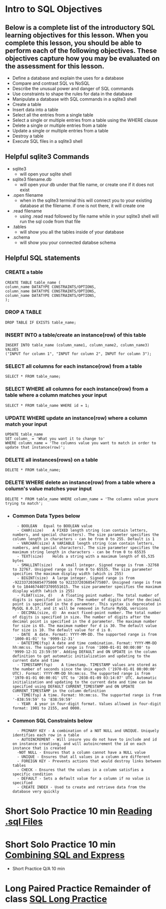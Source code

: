 # Intro to SQL Objectives
## Below is a complete list of the introductory SQL learning objectives for this lesson. When you complete this lesson, you should be able to perform each of the following objectives. These objectives capture how you may be evaluated on the assessment for this lesson.

- Define a database and explain the uses for a database
- Compare and contrast SQL vs NoSQL
- Describe the unusual power and danger of SQL commands
- Use constraints to shape the rules for data in the database
- Manipulate a database with SQL commands in a sqlite3 shell
- Create a table
- Insert data into a table
- Select all the entries from a single table
- Select a single or multiple entries from a table using the WHERE clause
- Delete a single or multiple entries from a table
- Update a single or multiple entries from a table
- Destroy a table
- Execute SQL files in a sqlite3 shell



## Helpful sqlite3 Commands
- sqlite3
    - will open your sqlite shell
- sqlite3 filename.db
    - will open your db under that file name, or create one if it does not exist
- .open filename
    - when in the sqlite3 terminal this will connect you to your existing database at the filename. if one is not there, it will create one
- .read filename
    - using .read read followed by file name while in your sqlite3 shell will run the sql code from that file
- .tables
    - will show you all the tables inside of your database
- .schema
    - will show you your connected databse schema

## Helpful SQL statements

### CREATE a table
```
CREATE TABLE table_name (
column_name DATATYPE CONSTRAINTS/OPTIONS,
column_name DATATYPE CONSTRAINTS/OPTIONS,
column_name DATATYPE CONSTRAINTS/OPTIONS,
);
```

### DROP A TABLE
```
DROP TABLE IF EXISTS table_name;
```

### INSERT INTO a table/create an instance(row) of this table
```
INSERT INTO table_name (column_name1, column_name2, column_name3)
VALUES
("INPUT for column 1", "INPUT for column 2", INPUT for column 3");
```

### SELECT all columns for each instance(row) from a table
```
SELECT * FROM table_name;
```

### SELECT WHERE all columns for each instance(row) from a table where a column matches your input
```
SELECT * FROM table_name WHERE id = 1;
```

### UPDATE WHERE update an instance(row) where a column match your input
```
UPDATE table_name
SET column_ = 'What you want it to change to'
WHERE column_name = 'The columns value you want to match in order to update that instance(row)';
```
### DELETE all instances(rows) on a table
```
DELETE * FROM table_name;
```

### DELETE WHERE delete an instance(row) from a table where a column's value matches your input
```
DELETE * FROM table_name WHERE column_name = 'The columns value youre trying to match';
```


###
- ### Common Data Types below
        - BOOLEAN	Equal to BOOLEAN value
        - CHAR(size)	A FIXED length string (can contain letters, numbers, and special characters). The size parameter specifies the column length in characters - can be from 0 to 255. Default is 1
        - VARCHAR(size)	A VARIABLE length string (can contain letters, numbers, and special characters). The size parameter specifies the maximum string length in characters - can be from 0 to 65535
        - TEXT(size)	Holds a string with a maximum length of 65,535 bytes
        - SMALLINT(size)	A small integer. Signed range is from -32768 to 32767. Unsigned range is from 0 to 65535. The size parameter specifies the maximum display width (which is 255)
        - BIGINT(size)	A large integer. Signed range is from -9223372036854775808 to 9223372036854775807. Unsigned range is from 0 to 18446744073709551615. The size parameter specifies the maximum display width (which is 255)
        - FLOAT(size, d)	A floating point number. The total number of digits is specified in size. The number of digits after the decimal point is specified in the d parameter. This syntax is deprecated in MySQL 8.0.17, and it will be removed in future MySQL versions
        - DECIMAL(size, d)	An exact fixed-point number. The total number of digits is specified in size. The number of digits after the decimal point is specified in the d parameter. The maximum number for size is 65. The maximum number for d is 30. The default value for size is 10. The default value for d is 0.
        - DATE	A date. Format: YYYY-MM-DD. The supported range is from '1000-01-01' to '9999-12-31'
        - DATETIME(fsp)	A date and time combination. Format: YYYY-MM-DD hh:mm:ss. The supported range is from '1000-01-01 00:00:00' to '9999-12-31 23:59:59'. Adding DEFAULT and ON UPDATE in the column definition to get automatic initialization and updating to the current date and time
        - TIMESTAMP(fsp)	A timestamp. TIMESTAMP values are stored as the number of seconds since the Unix epoch ('1970-01-01 00:00:00' UTC). Format: YYYY-MM-DD hh:mm:ss. The supported range is from '1970-01-01 00:00:01' UTC to '2038-01-09 03:14:07' UTC. Automatic initialization and updating to the current date and time can be specified using DEFAULT CURRENT_TIMESTAMP and ON UPDATE CURRENT_TIMESTAMP in the column definition
        - TIME(fsp)	A time. Format: hh:mm:ss. The supported range is from '-838:59:59' to '838:59:59'
        - YEAR	A year in four-digit format. Values allowed in four-digit format: 1901 to 2155, and 0000.
- ### Common SQL Constraints below
        - PRIMARY KEY - A combination of a NOT NULL and UNIQUE. Uniquely identifies each row in a table
        - AUTOINCREMENT - Will insure you do not have to include and id on instance creationg, and will autoincrement the id on each instance that is created
        -NOT NULL - Ensures that a column cannot have a NULL value
        - UNIQUE - Ensures that all values in a column are different
        - FOREIGN KEY - Prevents actions that would destroy links between tables
        - CHECK - Ensures that the values in a column satisfies a specific condition
        - DEFAULT - Sets a default value for a column if no value is specified
        - CREATE INDEX - Used to create and retrieve data from the database very quickly

# Short Solo Practice 10 min [Reading .sql Files](https://open.appacademy.io/learn/js-py---pt-aug-2022-online/week-20---sql/practice--reading--sql-files)

# Short Solo Practice 10 min [Combining SQL and Express](https://open.appacademy.io/learn/js-py---pt-aug-2022-online/week-20---sql/practice--combining-sql-and-express)

- Short Practice Q/A 10 min

# Long Paired Practice Remainder of class [SQL Long Practice](https://open.appacademy.io/learn/js-py---pt-aug-2022-online/week-20---sql/long-practice--basic-sql)
